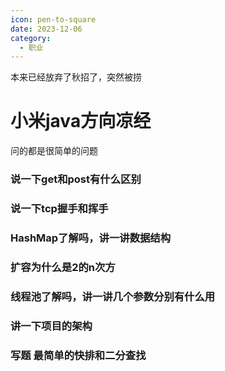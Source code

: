 ```yaml
---
icon: pen-to-square
date: 2023-12-06
category:
  - 职业
---
```


本来已经放弃了秋招了，突然被捞
<!-- more -->

# 小米java方向凉经

问的都是很简单的问题

### 说一下get和post有什么区别

### 说一下tcp握手和挥手

### HashMap了解吗，讲一讲数据结构

### 扩容为什么是2的n次方

### 线程池了解吗，讲一讲几个参数分别有什么用

### 讲一下项目的架构

### 写题 最简单的快排和二分查找